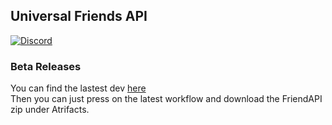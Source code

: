 ## Universal Friends API

[![Discord](https://img.shields.io/discord/821938163269500938)](https://discord.gg/sK4rK2qCn8)

### Beta Releases

You can find the lastest dev [here](https://github.com/Fabric-Utility-Mods/Universal-Friends-API/actions)    
Then you can just press on the latest workflow and download the FriendAPI zip under Atrifacts.
